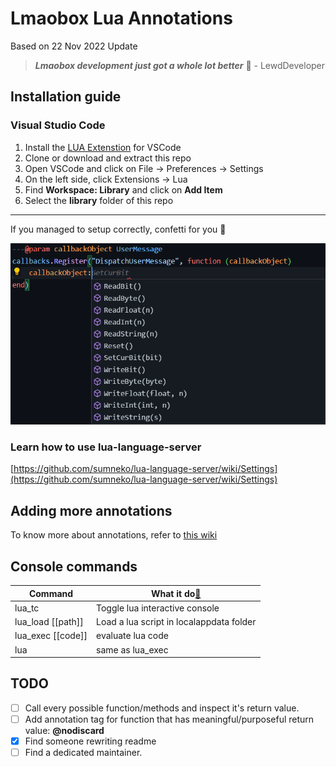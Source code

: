 # Lmaobox Lua Annotations

Based on 22 Nov 2022 Update

> ***Lmaobox development just got a whole lot better*** 🧠 - LewdDeveloper

## Installation guide

### Visual Studio Code

1. Install the [LUA Extenstion](https://marketplace.visualstudio.com/items?itemName=sumneko.lua) for VSCode
2. Clone or download and extract this repo
3. Open VSCode and click on File -> Preferences -> Settings
4. On the left side, click Extensions -> Lua
5. Find **Workspace: Library** and click on **Add Item**
6. Select the **library** folder of this repo

---

If you managed to setup correctly, confetti for you 🎉

![1670231242609](image/readme/1670231242609.png)

### Learn how to use lua-language-server

[https://github.com/sumneko/lua-language-server/wiki/Settings](https://github.com/sumneko/lua-language-server/wiki/Settings)

## Adding more annotations

To know more about annotations, refer to [this wiki](https://github.com/sumneko/lua-language-server/wiki/Annotations)

## Console commands

| Command           | What it do[🤔](https://emojipedia.org/thinking-face/) |
| ----------------- | -------------------------------------------------- |
| lua_tc            | Toggle lua interactive console                     |
| lua_load [[path]] | Load a lua script in localappdata folder           |
| lua_exec [[code]] | evaluate lua code                                 |
| lua               | same as lua_exec                                   |

## TODO

- [ ] Call every possible function/methods and inspect it's return value.
- [ ] Add annotation tag for function that has meaningful/purposeful return value: **@nodiscard**
- [X] Find someone rewriting readme
- [ ] Find a dedicated maintainer.
